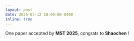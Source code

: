 ```yaml
---
layout: post
date: 2025-05-12 10:00:00-0400
inline: true
---
```


One paper accepted by **MST 2025**, congrats to **Shaochen** !
